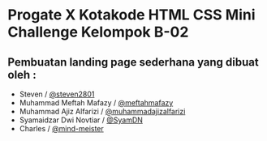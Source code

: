 # Progate X Kotakode HTML CSS Mini Challenge Kelompok B-02

## Pembuatan landing page sederhana yang dibuat oleh :

- Steven / [@steven2801](https://github.com/steven2801)
- Muhammad Meftah Mafazy / [@meftahmafazy](https://github.com/meftahmafazy)
- Muhammad Ajiz Alfarizi / [@muhammadajizalfarizi](https://github.com/muhammadajizalfarizi)
- Syamaidzar Dwi Novtiar / [@SyamDN](https://github.com/SyamDN)
- Charles / [@mind-meister](https://github.com/mind-meister)

